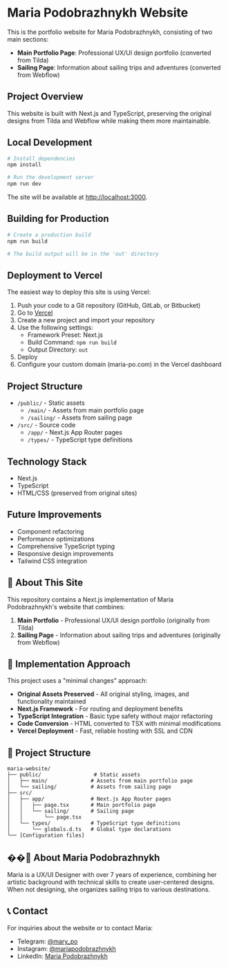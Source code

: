 # Maria Podobrazhnykh Website

This is the portfolio website for Maria Podobrazhnykh, consisting of two main sections:
- **Main Portfolio Page**: Professional UX/UI design portfolio (converted from Tilda)
- **Sailing Page**: Information about sailing trips and adventures (converted from Webflow)

## Project Overview

This website is built with Next.js and TypeScript, preserving the original designs from Tilda and Webflow while making them more maintainable.

## Local Development

```bash
# Install dependencies
npm install

# Run the development server
npm run dev
```

The site will be available at [http://localhost:3000](http://localhost:3000).

## Building for Production

```bash
# Create a production build
npm run build

# The build output will be in the 'out' directory
```

## Deployment to Vercel

The easiest way to deploy this site is using Vercel:

1. Push your code to a Git repository (GitHub, GitLab, or Bitbucket)
2. Go to [Vercel](https://vercel.com)
3. Create a new project and import your repository
4. Use the following settings:
   - Framework Preset: Next.js
   - Build Command: `npm run build`
   - Output Directory: `out`
5. Deploy
6. Configure your custom domain (maria-po.com) in the Vercel dashboard

## Project Structure

- `/public/` - Static assets 
  - `/main/` - Assets from main portfolio page
  - `/sailing/` - Assets from sailing page
- `/src/` - Source code
  - `/app/` - Next.js App Router pages
  - `/types/` - TypeScript type definitions

## Technology Stack

- Next.js
- TypeScript
- HTML/CSS (preserved from original sites)

## Future Improvements

- Component refactoring
- Performance optimizations
- Comprehensive TypeScript typing
- Responsive design improvements
- Tailwind CSS integration

## 🌟 About This Site

This repository contains a Next.js implementation of Maria Podobrazhnykh's website that combines:

1. **Main Portfolio** - Professional UX/UI design portfolio (originally from Tilda)
2. **Sailing Page** - Information about sailing trips and adventures (originally from Webflow)

## 🚀 Implementation Approach

This project uses a "minimal changes" approach:

- **Original Assets Preserved** - All original styling, images, and functionality maintained
- **Next.js Framework** - For routing and deployment benefits
- **TypeScript Integration** - Basic type safety without major refactoring
- **Code Conversion** - HTML converted to TSX with minimal modifications
- **Vercel Deployment** - Fast, reliable hosting with SSL and CDN

## 📁 Project Structure

```
maria-website/
├── public/                 # Static assets
│   ├── main/              # Assets from main portfolio page
│   └── sailing/           # Assets from sailing page
├── src/
│   ├── app/               # Next.js App Router pages
│   │   ├── page.tsx       # Main portfolio page
│   │   └── sailing/       # Sailing page
│   │       └── page.tsx
│   └── types/             # TypeScript type definitions
│       └── globals.d.ts   # Global type declarations
└── [Configuration files]
```

## ��‍💼 About Maria Podobrazhnykh

Maria is a UX/UI Designer with over 7 years of experience, combining her artistic background with technical skills to create user-centered designs. When not designing, she organizes sailing trips to various destinations.

## 📞 Contact

For inquiries about the website or to contact Maria:

- Telegram: [@mary_po](https://t.me/mary_po)
- Instagram: [@mariapodobrazhnykh](https://www.instagram.com/mariapodobrazhnykh/)
- LinkedIn: [Maria Podobrazhnykh](https://www.linkedin.com/in/mary-podobrazhnykh-2a7684234)